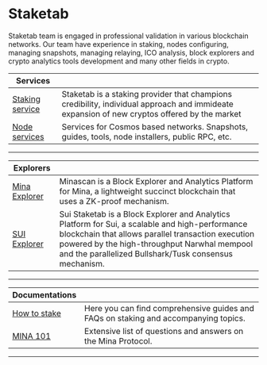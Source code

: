 # Staketab

<div align="left">

Staketab team is engaged in professional validation in various blockchain networks. Our team have experience in staking, nodes configuring, managing snapshots, managing relaying, ICO analysis, block explorers and crypto analytics tools development and many other fields in crypto.

</div>

| Services |  |
| ---  | --- |
| [Staking service][site-staking] | Staketab is a staking provider that champions credibility, individual approach and immideate expansion of new cryptos offered by the market |
| [Node services][site-services] | Services for Cosmos based networks. Snapshots, guides, tools, node installers, public RPC, etc. |

---

| Explorers |  |
| ---  | --- |
| [Mina Explorer][mina-explorer] | Minascan is a Block Explorer and Analytics Platform for Mina, a lightweight succinct blockchain that uses a ZK-proof mechanism. |
| [SUI Explorer][sui-explorer] | Sui Staketab is a Block Explorer and Analytics Platform for Sui, a scalable and high-performance  blockchain that allows parallel transaction execution powered by the high-throughput Narwhal mempool  and the parallelized Bullshark/Tusk consensus mechanism. |

---

| Documentations |  |
| ---  | --- |
| [How to stake][site-docs] | Here you can find comprehensive guides and FAQs on staking and accompanying topics. |
| [MINA 101][site-minadocs] | Extensive list of questions and answers on the Mina Protocol. |

---

[site-staking]: https://staketab.com/
[site-services]: https://services.staketab.com/
[site-docs]: https://docs.staketab.com/
[site-minadocs]: https://minadocs.staketab.com/
[sui-explorer]: https://suiscan.xyz/
[mina-explorer]: https://mina.staketab.com/
[git]: https://github.com/Staketab
[twitter]: https://twitter.com/staketab
